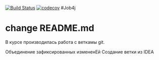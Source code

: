 [![Build Status](https://travis-ci.org/MikhailPushkarev25/job4j.svg?branch=main)](https://travis-ci.org/MikhailPushkarev25/job4j)
[![codecov](https://codecov.io/gh/MikhailPushkarev25/job4j/branch/main/graph/badge.svg?token=5NLR5DXXVO)](https://codecov.io/gh/MikhailPushkarev25/job4j)
#Job4j
# change README.md

В курсе производилась работа с веткамы git.

Объединение зафиксированных измененEй
Создание ветки из IDEA